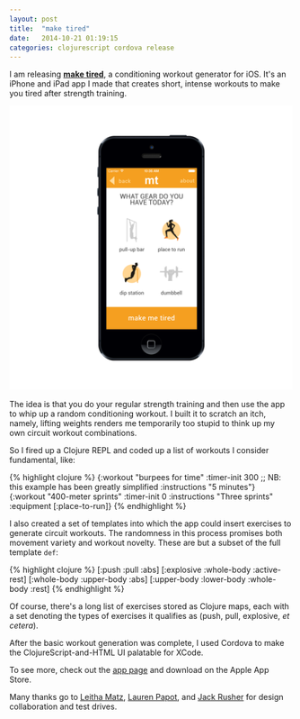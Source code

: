 ```yaml
---
layout: post
title:  "make tired"
date:   2014-10-21 01:19:15
categories: clojurescript cordova release
---
```

I am releasing **[make tired](/maketired)**, a conditioning workout generator for
iOS. It's an iPhone and iPad app I made that creates short, intense
workouts to make you tired after strength training.

![make tired app screenshot](/maketired/mockups/maketired-iPhone5-equipment_iphone_black_portrait.png)

The idea is that you do your regular strength training and then use
the app to whip up a random conditioning workout. I built it to
scratch an itch, namely, lifting weights renders me temporarily too
stupid to think up my own circuit workout combinations.

So I fired up a Clojure REPL and coded up a list of workouts I
consider fundamental, like:

{% highlight clojure %}
{:workout "burpees for time"
 :timer-init 300
 ;; NB: this example has been greatly simplified
 :instructions "5 minutes"}
{:workout "400-meter sprints"
 :timer-init 0
 :instructions "Three sprints"
 :equipment [:place-to-run]}
{% endhighlight %}

I also created a set of templates into which the app could insert
exercises to generate circuit workouts. The randomness in this process
promises both movement variety and workout novelty. These are but a
subset of the full template `def`:

{% highlight clojure %}
[:push :pull :abs]
[:explosive :whole-body :active-rest]
[:whole-body :upper-body :abs]
[:upper-body :lower-body :whole-body :rest]
{% endhighlight %}

Of course, there's a long list of exercises stored as Clojure maps,
each with a set denoting the types of exercises it qualifies as (push,
pull, explosive, *et cetera*).

After the basic workout generation was complete, I used Cordova to
make the ClojureScript-and-HTML UI palatable for XCode.

To see more, check out the [app page](/maketired) and download on the
Apple App Store.

Many thanks go to [Leitha Matz](http://www.leithamatz.com/),
[Lauren Papot](http://laurenpapot.com/), and [Jack Rusher](http://jackrusher.com/) for design collaboration and test drives.
